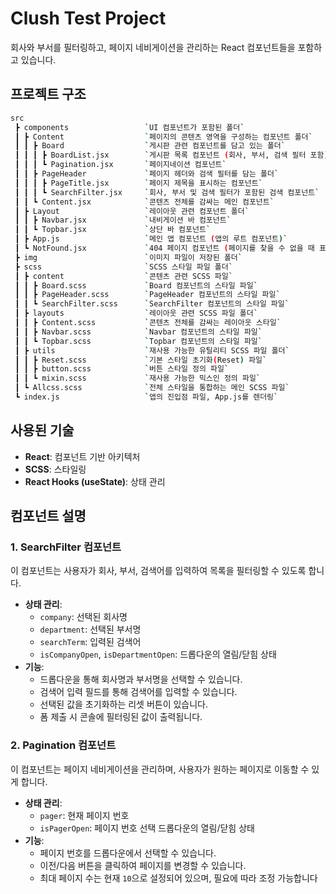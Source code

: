 # Clush Test Project
회사와 부서를 필터링하고, 페이지 네비게이션을 관리하는 React 컴포넌트들을 포함하고 있습니다.

## 프로젝트 구조
```bash
src
 ┣ components                 `UI 컴포넌트가 포함된 폴더`
 ┃ ┣ Content                  `페이지의 콘텐츠 영역을 구성하는 컴포넌트 폴더`
 ┃ ┃ ┣ Board                  `게시판 관련 컴포넌트를 담고 있는 폴더`
 ┃ ┃ ┃ ┣ BoardList.jsx        `게시판 목록 컴포넌트 (회사, 부서, 검색 필터 포함)`
 ┃ ┃ ┃ ┗ Pagination.jsx       `페이지네이션 컴포넌트`
 ┃ ┃ ┣ PageHeader             `페이지 헤더와 검색 필터를 담는 폴더`
 ┃ ┃ ┃ ┣ PageTitle.jsx        `페이지 제목을 표시하는 컴포넌트`
 ┃ ┃ ┃ ┗ SearchFilter.jsx     `회사, 부서 및 검색 필터가 포함된 검색 컴포넌트`
 ┃ ┃ ┗ Content.jsx            `콘텐츠 전체를 감싸는 메인 컴포넌트`
 ┃ ┣ Layout                   `레이아웃 관련 컴포넌트 폴더`
 ┃ ┃ ┣ Navbar.jsx             `내비게이션 바 컴포넌트`
 ┃ ┃ ┗ Topbar.jsx             `상단 바 컴포넌트`
 ┃ ┣ App.js                   `메인 앱 컴포넌트 (앱의 루트 컴포넌트)`
 ┃ ┗ NotFound.jsx             `404 페이지 컴포넌트 (페이지를 찾을 수 없을 때 표시)`
 ┣ img                        `이미지 파일이 저장된 폴더`
 ┣ scss                       `SCSS 스타일 파일 폴더`
 ┃ ┣ content                  `콘텐츠 관련 SCSS 파일`
 ┃ ┃ ┣ Board.scss             `Board 컴포넌트의 스타일 파일`
 ┃ ┃ ┣ PageHeader.scss        `PageHeader 컴포넌트의 스타일 파일`
 ┃ ┃ ┗ SearchFilter.scss      `SearchFilter 컴포넌트의 스타일 파일`
 ┃ ┣ layouts                  `레이아웃 관련 SCSS 파일 폴더`
 ┃ ┃ ┣ Content.scss           `콘텐츠 전체를 감싸는 레이아웃 스타일`
 ┃ ┃ ┣ Navbar.scss            `Navbar 컴포넌트의 스타일 파일`
 ┃ ┃ ┗ Topbar.scss            `Topbar 컴포넌트의 스타일 파일`
 ┃ ┣ utils                    `재사용 가능한 유틸리티 SCSS 파일 폴더`
 ┃ ┃ ┣ Reset.scss             `기본 스타일 초기화(Reset) 파일`
 ┃ ┃ ┣ button.scss            `버튼 스타일 정의 파일`
 ┃ ┃ ┗ mixin.scss             `재사용 가능한 믹스인 정의 파일`
 ┃ ┗ Allcss.scss              `전체 스타일을 통합하는 메인 SCSS 파일`
 ┗ index.js                   `앱의 진입점 파일, App.js를 렌더링`
```

## 사용된 기술
- **React**: 컴포넌트 기반 아키텍처
- **SCSS**: 스타일링
- **React Hooks (useState)**: 상태 관리

## 컴포넌트 설명

### 1. SearchFilter 컴포넌트

이 컴포넌트는 사용자가 회사, 부서, 검색어를 입력하여 목록을 필터링할 수 있도록 합니다.

- **상태 관리**:
  - `company`: 선택된 회사명
  - `department`: 선택된 부서명
  - `searchTerm`: 입력된 검색어
  - `isCompanyOpen`, `isDepartmentOpen`: 드롭다운의 열림/닫힘 상태
- **기능**:
  - 드롭다운을 통해 회사명과 부서명을 선택할 수 있습니다.
  - 검색어 입력 필드를 통해 검색어를 입력할 수 있습니다.
  - 선택된 값을 초기화하는 리셋 버튼이 있습니다.
  - 폼 제출 시 콘솔에 필터링된 값이 출력됩니다.


### 2. Pagination 컴포넌트

이 컴포넌트는 페이지 네비게이션을 관리하며, 사용자가 원하는 페이지로 이동할 수 있게 합니다.

- **상태 관리**:
  - `pager`: 현재 페이지 번호
  - `isPagerOpen`: 페이지 번호 선택 드롭다운의 열림/닫힘 상태
- **기능**:
  - 페이지 번호를 드롭다운에서 선택할 수 있습니다.
  - 이전/다음 버튼을 클릭하여 페이지를 변경할 수 있습니다.
  - 최대 페이지 수는 현재 `10`으로 설정되어 있으며, 필요에 따라 조정 가능합니다